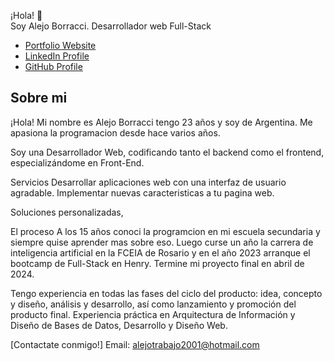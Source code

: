¡Hola! :wave: <br> Soy Alejo Borracci.
Desarrollador web Full-Stack

* [Portfolio Website](https://portfolio-alejo.vercel.app/ "Portfolio Website")
* [LinkedIn Profile](https://www.linkedin.com/in/alejo-borracci-2323a6199/ "LinkedIn Profile")
* [GitHub Profile](https://github.com/alejoborracci21 "GitHub Profile")

## Sobre mi


¡Hola! Mi nombre es Alejo Borracci tengo 23 años y soy de Argentina.
Me apasiona la programacion desde hace varios años.

Soy una Desarrollador Web, codificando tanto el backend como el frontend, especializándome en Front-End.


Servicios
Desarrollar aplicaciones web con una interfaz de usuario agradable.
Implementar nuevas caracteristicas a tu pagina web.

Soluciones personalizadas, 

El proceso
A los 15 años conoci la programcion en mi escuela secundaria y siempre quise aprender mas sobre eso. Luego curse un año la carrera de inteligencia artificial en la FCEIA de Rosario y en el año 2023 arranque el bootcamp de Full-Stack en Henry. Termine mi proyecto final en abril de 2024.

Tengo experiencia en todas las fases del ciclo del producto: idea, concepto y diseño, análisis y desarrollo, así como lanzamiento y promoción del producto final. Experiencia práctica en Arquitectura de Información y Diseño de Bases de Datos, Desarrollo y Diseño Web.

[Contactate conmigo!]  Email: alejotrabajo2001@hotmail.com
